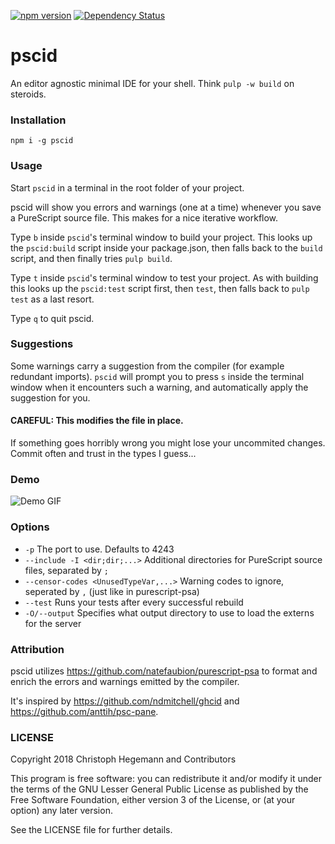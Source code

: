 [![npm version](https://badge.fury.io/js/pscid.svg)](https://badge.fury.io/js/pscid)
[![Dependency Status](https://www.versioneye.com/user/projects/5714bac7fcd19a004544136d/badge.svg?style=flat)](https://www.versioneye.com/user/projects/5714bac7fcd19a004544136d)

pscid
===

An editor agnostic minimal IDE for your shell. Think `pulp -w build` on steroids.

### Installation

`npm i -g pscid`

### Usage

Start `pscid` in a terminal in the root folder of your project.

pscid will show you errors and warnings (one at a time) whenever you save a PureScript source file. This makes for a nice iterative workflow.

Type `b` inside `pscid`'s terminal window to build your project. This looks up the `pscid:build` script inside your package.json, then falls back to the `build` script, and then finally tries `pulp build`.

Type `t` inside `pscid`'s terminal window to test your project. As with building this looks up the `pscid:test` script first, then `test`, then falls back to `pulp test` as a last resort.

Type `q` to quit pscid.

### Suggestions

Some warnings carry a suggestion from the compiler (for example redundant
imports). `pscid` will prompt you to press `s` inside the terminal window when
it encounters such a warning, and automatically apply the suggestion for you.

#### CAREFUL: This modifies the file in place.

If something goes horribly wrong you might lose your uncommited changes. Commit
often and trust in the types I guess...

### Demo

![Demo GIF](http://i.imgur.com/ssBtu6w.gif)

### Options
  - `-p` The port to use. Defaults to 4243
  - `--include -I <dir;dir;...>`  Additional directories for PureScript source files, separated by `;`
  - `--censor-codes <UnusedTypeVar,...>` Warning codes to ignore, seperated by `,` (just like in purescript-psa)
  - `--test` Runs your tests after every successful rebuild
  - `-O/--output` Specifies what output directory to use to load the externs for the server

### Attribution

pscid utilizes https://github.com/natefaubion/purescript-psa to format and enrich the errors and warnings emitted by the compiler.

It's inspired by https://github.com/ndmitchell/ghcid and https://github.com/anttih/psc-pane.

### LICENSE

Copyright 2018 Christoph Hegemann and Contributors

This program is free software: you can redistribute it and/or modify it under the terms of the GNU Lesser General Public License as published by the Free Software Foundation, either version 3 of the License, or (at your option) any later version.

See the LICENSE file for further details.
